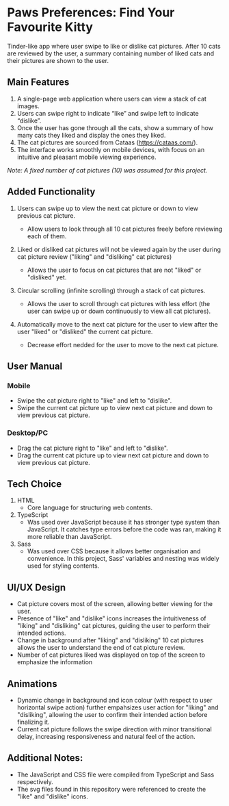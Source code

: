 # Paws Preferences: Find Your Favourite Kitty
Tinder-like app where user swipe to like or dislike cat pictures. After 10 cats are reviewed by the user, a summary containing number of liked cats and their pictures are shown to the user.

## Main Features
1. A single-page web application where users can view a stack of cat images.
2. Users can swipe right to indicate “like” and swipe left to indicate “dislike”.
3. Once the user has gone through all the cats, show a summary of how many cats they liked and display the ones they liked.
4. The cat pictures are sourced from Cataas (https://cataas.com/).
5. The interface works smoothly on mobile devices, with focus on an intuitive and pleasant mobile viewing experience.

_Note: A fixed number of cat pictures (10) was assumed for this project._

## Added Functionality
1. Users can swipe up to view the next cat picture or down to view previous cat picture.
    - Allow users to look through all 10 cat pictures freely before reviewing each of them.

2. Liked or disliked cat pictures will not be viewed again by the user during cat picture review ("liking" and "disliking" cat pictures)
    - Allows the user to focus on cat pictures that are not "liked" or "disliked" yet.
  
3. Circular scrolling (infinite scrolling) through a stack of cat pictures.
    - Allows the user to scroll through cat pictures with less effort (the user can swipe up or down continuously to view all cat pictures).

4. Automatically move to the next cat picture for the user to view after the user "liked" or "disliked" the current cat picture.
    - Decrease effort nedded for the user to move to the next cat picture.

## User Manual
### Mobile
- Swipe the cat picture right to "like" and left to "dislike".
- Swipe the current cat picture up to view next cat picture and down to view previous cat picture.

### Desktop/PC
- Drag the cat picture right to "like" and left to "dislike".
- Drag the current cat picture up to view next cat picture and down to view previous cat picture.

## Tech Choice
1. HTML
    - Core language for structuring web contents.
2. TypeScript
    - Was used over JavaScript because it has stronger type system than JavaScript. It catches type errors before the code was ran, making it more reliable than JavaScript.
3. Sass
    - Was used over CSS because it allows better organisation and convenience. In this project, Sass' variables and nesting was widely used for styling contents.

## UI/UX Design
- Cat picture covers most of the screen, allowing better viewing for the user.
- Presence of "like" and "dislike" icons increases the intuitiveness of "liking" and "disliking" cat pictures, guiding the user to perform their intended actions.
- Change in background after "liking" and "disliking" 10 cat pictures allows the user to understand the end of cat picture review.
- Number of cat pictures liked was displayed on top of the screen to emphasize the information

## Animations
- Dynamic change in background and icon colour (with respect to user horizontal swipe action) further empahsizes user action for "liking" and "disliking", allowing the user to confirm their intended action before finalizing it.
- Current cat picture follows the swipe direction with minor transitional delay, increasing responsiveness and natural feel of the action.

## Additional Notes:
- The JavaScript and CSS file were compiled from TypeScript and Sass respectively.
- The svg files found in this repository were referenced to create the "like" and "dislike" icons.
